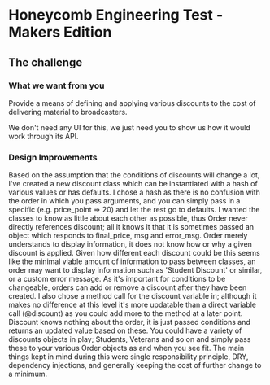 # Honeycomb Engineering Test - Makers Edition

## The challenge

### What we want from you

Provide a means of defining and applying various discounts to the cost of delivering material to broadcasters.

We don't need any UI for this, we just need you to show us how it would work through its API.

### Design Improvements
Based on the assumption that the conditions of discounts will change a lot, I've created a new discount class which can be instantiated with a hash of various values or has defaults. I chose a hash as there is no confusion with the order in which you pass arguments, and you can simply pass in a specific (e.g. price_point => 20) and let the rest go to defaults.
I wanted the classes to know as little about each other as possible, thus Order never directly references discount; all it knows it that it is sometimes passed an object which responds to final_price, msg and error_msg. Order merely understands to display information, it does not know how or why a given discount is applied.
Given how different each discount could be this seems like the minimal viable amount of information to pass between classes, an order may want to display information such as 'Student Discount' or similar, or a custom error message. As it's important for conditions to be changeable, orders can add or remove a discount after they have been created.
I also chose a method call for the discount variable in; although it makes no difference at this level it's more updatable than a direct variable call (@discount) as you could add more to the method at a later point.
Discount knows nothing about the order, it is just passed conditions and returns an updated value based on these. You could have a variety of discounts objects in play; Students, Veterans and so on and simply pass these to your various Order objects as and when you see fit.
The main things kept in mind during this were single responsibility principle, DRY, dependency injections, and generally keeping the cost of further change to a minimum.
